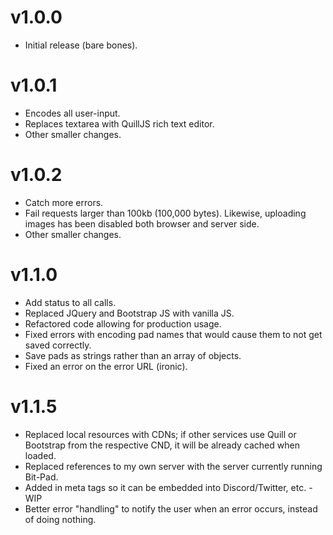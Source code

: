 # v1.0.0
* Initial release (bare bones).

# v1.0.1
* Encodes all user-input.
* Replaces textarea with QuillJS rich text editor.
* Other smaller changes.

# v1.0.2
* Catch more errors.
* Fail requests larger than 100kb (100,000 bytes). Likewise, uploading images has been disabled both browser and server side.
* Other smaller changes.

# v1.1.0
* Add status to all calls.
* Replaced JQuery and Bootstrap JS with vanilla JS.
* Refactored code allowing for production usage.
* Fixed errors with encoding pad names that would cause them to not get saved correctly.
* Save pads as strings rather than an array of objects.
* Fixed an error on the error URL (ironic).

# v1.1.5
* Replaced local resources with CDNs; if other services use Quill or Bootstrap from the respective CND, it will be already cached when loaded.
* Replaced references to my own server with the server currently running Bit-Pad.
* Added in meta tags so it can be embedded into Discord/Twitter, etc. - WIP
* Better error "handling" to notify the user when an error occurs, instead of doing nothing.